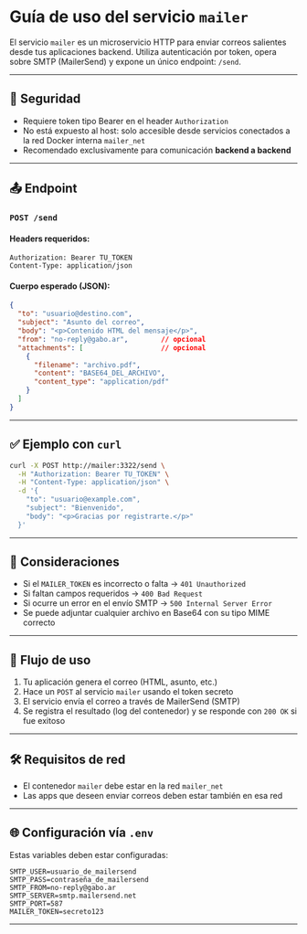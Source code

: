 # Guía de uso del servicio `mailer`

El servicio `mailer` es un microservicio HTTP para enviar correos salientes desde tus aplicaciones backend. Utiliza autenticación por token, opera sobre SMTP (MailerSend) y expone un único endpoint: `/send`.

---

## 🔐 Seguridad

- Requiere token tipo Bearer en el header `Authorization`
- No está expuesto al host: solo accesible desde servicios conectados a la red Docker interna `mailer_net`
- Recomendado exclusivamente para comunicación **backend a backend**

---

## 📤 Endpoint

### `POST /send`

#### Headers requeridos:

```http
Authorization: Bearer TU_TOKEN
Content-Type: application/json
```

#### Cuerpo esperado (JSON):

```json
{
  "to": "usuario@destino.com",
  "subject": "Asunto del correo",
  "body": "<p>Contenido HTML del mensaje</p>",
  "from": "no-reply@gabo.ar",        // opcional
  "attachments": [                   // opcional
    {
      "filename": "archivo.pdf",
      "content": "BASE64_DEL_ARCHIVO",
      "content_type": "application/pdf"
    }
  ]
}
```

---

## ✅ Ejemplo con `curl`

```bash
curl -X POST http://mailer:3322/send \
  -H "Authorization: Bearer TU_TOKEN" \
  -H "Content-Type: application/json" \
  -d '{
    "to": "usuario@example.com",
    "subject": "Bienvenido",
    "body": "<p>Gracias por registrarte.</p>"
  }'
```

---

## 🧠 Consideraciones

- Si el `MAILER_TOKEN` es incorrecto o falta → `401 Unauthorized`
- Si faltan campos requeridos → `400 Bad Request`
- Si ocurre un error en el envío SMTP → `500 Internal Server Error`
- Se puede adjuntar cualquier archivo en Base64 con su tipo MIME correcto

---

## 🔁 Flujo de uso

1. Tu aplicación genera el correo (HTML, asunto, etc.)
2. Hace un `POST` al servicio `mailer` usando el token secreto
3. El servicio envía el correo a través de MailerSend (SMTP)
4. Se registra el resultado (log del contenedor) y se responde con `200 OK` si fue exitoso

---

## 🛠️ Requisitos de red

- El contenedor `mailer` debe estar en la red `mailer_net`
- Las apps que deseen enviar correos deben estar también en esa red

---

## 🌐 Configuración vía `.env`

Estas variables deben estar configuradas:

```env
SMTP_USER=usuario_de_mailersend
SMTP_PASS=contraseña_de_mailersend
SMTP_FROM=no-reply@gabo.ar
SMTP_SERVER=smtp.mailersend.net
SMTP_PORT=587
MAILER_TOKEN=secreto123
```

---
